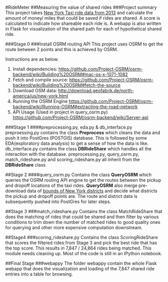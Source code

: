 #RideMeter 
##Measuring the value of shared rides
###Project summary 
This project takes [New York Taxi ride data from 2013](http://chriswhong.com/open-data/foil_nyc_taxi/) and calculate the amount of money/ miles that could be saved if rides are shared. A score is calculated to indicate how shareable each ride is. A webapp is also written in Flask for visualization of the shared path for each of hypothetical shared ride.  

###Stage 0 
###Install OSRM routing API
This project uses OSRM to get the route between 2 points and this is achieved by OSRM.

Instructions are as below.

1. Install dependencies:
https://github.com/Project-OSRM/osrm-backend/wiki/Building%20OSRM#mac-os-x-1071-1082
2. Fetch and compile source: 
https://github.com/Project-OSRM/osrm-backend/wiki/Building%20OSRM#fetch-the-source
3. Download OSM data:
http://download.geofabrik.de/north-america/us/new-york.html
4. Running the OSRM Engine
https://github.com/Project-OSRM/osrm-backend/wiki/Running-OSRM#extracting-the-road-network
5. API Usage (Used in project in query_osrm.py)
https://github.com/Project-OSRM/osrm-backend/wiki/Server-api


###Stage 1
####preprocessing.py, eda.py & db_interface.py
preproessing.py contains the class **Preprocess** which cleans the data and push it into PostGres (POSTGIS) database.
This is followed by some EDA(exploratory data analysis) to get a sense of how the data is like.
db_interface.py contains the class **DBRideShare** which handles all the interaction with the database.
preprocessing.py, query_osrm.py, match_rideshare.py and scoring_rideshare.py all inherit from the **DBRideShare** class

##Stage 2
####query_osrm.py
Contains the class **QueryOSRM** which queries the OSRM routing API engine to get the routes between the pickup and dropoff locations of the taxi rides. **QueryOSRM** also merge pre-download data of [bounds of New York districts](http://download.geofabrik.de/north-america/us/new-york.html) and decide what districts the pickup and dropoff points are. The route and district data is subsequently pushed into PostGres for later steps.

##Stage 3
###match_rideshare.py
Contains the class MatchRideShare that does the matching of rides that could be shared and then filter by various conditions to trim down the number of matched rides to good quality ones for querying and other more expensive computation downstream.

##Stage4
###scoring_rideshare.py
Contains the class ScoringRideShare that scores the filtered rides from Stage 3 and pick the best ride that has the top score. This results in 7,847 / 24,864 rides being matched. This module needs cleaning up. Most of the code is still in an IPython notebook. 

##Final Stage
###webappy
The folder webappy contain the whole Flask webapp that does the visualization and loading of the 7,847 shared ride entries into a table for browsing.





